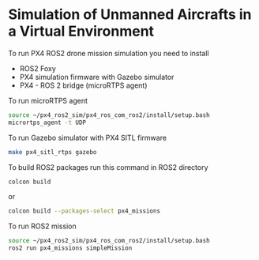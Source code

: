 # Simulation of Unmanned Aircrafts in a Virtual Environment

To run PX4 ROS2 drone mission simulation you need to install

  * ROS2 Foxy
  * PX4 simulation firmware with Gazebo simulator
  * PX4 - ROS 2 bridge (microRTPS agent)

To run microRTPS agent
```bash
source ~/px4_ros2_sim/px4_ros_com_ros2/install/setup.bash
micrortps_agent -t UDP
```

To run Gazebo simulator with PX4 SITL firmware
```bash
make px4_sitl_rtps gazebo
```

To build ROS2 packages run this command in ROS2 directory
```bash
colcon build
```
or
```bash
colcon build --packages-select px4_missions
```

To run ROS2 mission
```bash
source ~/px4_ros2_sim/px4_ros_com_ros2/install/setup.bash
ros2 run px4_missions simpleMission
```
